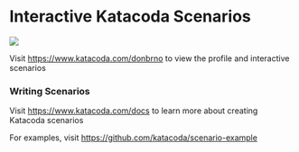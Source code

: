 # Interactive Katacoda Scenarios

[![](http://shields.katacoda.com/katacoda/donbrno/count.svg)](https://www.katacoda.com/donbrno "Get your profile on Katacoda.com")

Visit https://www.katacoda.com/donbrno to view the profile and interactive scenarios

### Writing Scenarios
Visit https://www.katacoda.com/docs to learn more about creating Katacoda scenarios

For examples, visit https://github.com/katacoda/scenario-example
